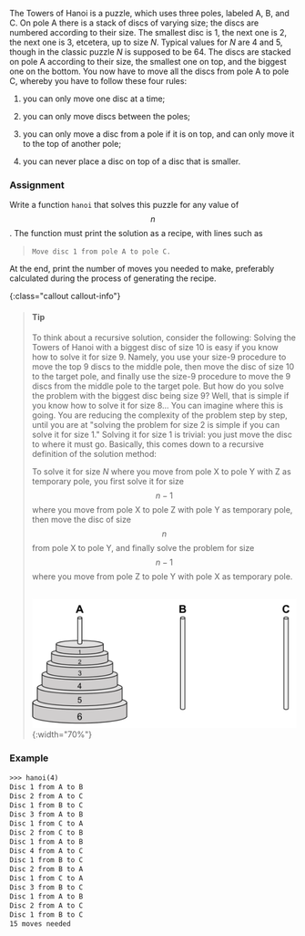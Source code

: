 The Towers of Hanoi is a puzzle, which uses
three poles, labeled A, B, and C. On pole A there is a stack of discs of
varying size; the discs are numbered according to their size. The
smallest disc is 1, the next one is 2, the next one is 3, etcetera, up
to size $N$. Typical values for $N$ are 4 and 5, though in the classic
puzzle $N$ is supposed to be 64. The discs are stacked on pole A
according to their size, the smallest one on top, and the biggest one on
the bottom. You now have to move all the discs from pole A to pole C,
whereby you have to follow these four rules:
 
1. you can only move one disc at a time;

2. you can only move discs between the poles;

3. you can only move a disc from a pole if it is on top, and can only move it to the top of another pole;

4. you can never place a disc on top of a disc that is smaller.

### Assignment

Write a function `hanoi` that solves this puzzle for any
value of $$n$$. The function must print the solution as a recipe, with lines such as 

> `Move disc 1 from pole A to pole C.` 

At the end, print the
number of moves you needed to make, preferably calculated during the
process of generating the recipe.

{:class="callout callout-info"}
> #### Tip
> To think about a recursive solution, consider the following: Solving the
> Towers of Hanoi with a biggest disc of size 10 is easy if you know how
> to solve it for size 9. Namely, you use your size-9 procedure to move
> the top 9 discs to the middle pole, then move the disc of size 10 to the
> target pole, and finally use the size-9 procedure to move the 9 discs
> from the middle pole to the target pole. But how do you solve the
> problem with the biggest disc being size 9? Well, that is simple if you
> know how to solve it for size 8... You can imagine where this is going.
> You are reducing the complexity of the problem step by step, until you
> are at "solving the problem for size 2 is simple if you can solve it for
> size 1." Solving it for size 1 is trivial: you just move the disc to
> where it must go. Basically, this comes down to a recursive definition
> of the solution method:
> 
> To solve it for size $N$ where you move from pole X to pole Y with Z as
> temporary pole, you first solve it for size $$n - 1$$ where you move from
> pole X to pole Z with pole Y as temporary pole, then move the disc of
> size $$n$$ from pole X to pole Y, and finally solve the problem for size
> $$n - 1$$ where you move from pole Z to pole Y with pole X as temporary
> pole.  
>
> ![hanoi](media/hanoi.png "hanoi"){:width="70%"}

### Example

```console?lang=python&prompt=>>>
>>> hanoi(4)
Disc 1 from A to B
Disc 2 from A to C
Disc 1 from B to C
Disc 3 from A to B
Disc 1 from C to A
Disc 2 from C to B
Disc 1 from A to B
Disc 4 from A to C
Disc 1 from B to C
Disc 2 from B to A
Disc 1 from C to A
Disc 3 from B to C
Disc 1 from A to B
Disc 2 from A to C
Disc 1 from B to C
15 moves needed
```
